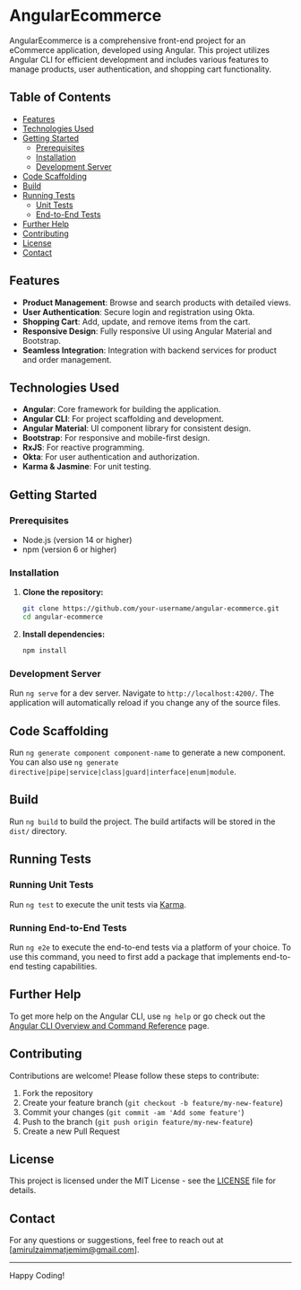 # AngularEcommerce

AngularEcommerce is a comprehensive front-end project for an eCommerce application, developed using Angular. This project utilizes Angular CLI for efficient development and includes various features to manage products, user authentication, and shopping cart functionality.

## Table of Contents

- [Features](#features)
- [Technologies Used](#technologies-used)
- [Getting Started](#getting-started)
  - [Prerequisites](#prerequisites)
  - [Installation](#installation)
  - [Development Server](#development-server)
- [Code Scaffolding](#code-scaffolding)
- [Build](#build)
- [Running Tests](#running-tests)
  - [Unit Tests](#running-unit-tests)
  - [End-to-End Tests](#running-end-to-end-tests)
- [Further Help](#further-help)
- [Contributing](#contributing)
- [License](#license)
- [Contact](#contact)

## Features

- **Product Management**: Browse and search products with detailed views.
- **User Authentication**: Secure login and registration using Okta.
- **Shopping Cart**: Add, update, and remove items from the cart.
- **Responsive Design**: Fully responsive UI using Angular Material and Bootstrap.
- **Seamless Integration**: Integration with backend services for product and order management.

## Technologies Used

- **Angular**: Core framework for building the application.
- **Angular CLI**: For project scaffolding and development.
- **Angular Material**: UI component library for consistent design.
- **Bootstrap**: For responsive and mobile-first design.
- **RxJS**: For reactive programming.
- **Okta**: For user authentication and authorization.
- **Karma & Jasmine**: For unit testing.

## Getting Started

### Prerequisites

- Node.js (version 14 or higher)
- npm (version 6 or higher)

### Installation

1. **Clone the repository:**
    ```bash
    git clone https://github.com/your-username/angular-ecommerce.git
    cd angular-ecommerce
    ```

2. **Install dependencies:**
    ```bash
    npm install
    ```

### Development Server

Run `ng serve` for a dev server. Navigate to `http://localhost:4200/`. The application will automatically reload if you change any of the source files.

## Code Scaffolding

Run `ng generate component component-name` to generate a new component. You can also use `ng generate directive|pipe|service|class|guard|interface|enum|module`.

## Build

Run `ng build` to build the project. The build artifacts will be stored in the `dist/` directory.

## Running Tests

### Running Unit Tests

Run `ng test` to execute the unit tests via [Karma](https://karma-runner.github.io).

### Running End-to-End Tests

Run `ng e2e` to execute the end-to-end tests via a platform of your choice. To use this command, you need to first add a package that implements end-to-end testing capabilities.

## Further Help

To get more help on the Angular CLI, use `ng help` or go check out the [Angular CLI Overview and Command Reference](https://angular.io/cli) page.

## Contributing

Contributions are welcome! Please follow these steps to contribute:

1. Fork the repository
2. Create your feature branch (`git checkout -b feature/my-new-feature`)
3. Commit your changes (`git commit -am 'Add some feature'`)
4. Push to the branch (`git push origin feature/my-new-feature`)
5. Create a new Pull Request

## License

This project is licensed under the MIT License - see the [LICENSE](LICENSE) file for details.

## Contact

For any questions or suggestions, feel free to reach out at [amirulzaimmatjemim@gmail.com].

---

Happy Coding!
